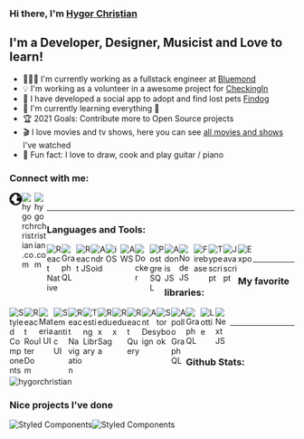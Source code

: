 ### Hi there, I'm [Hygor Christian](https://hygorchristian.com)

## I'm a Developer, Designer, Musicist and Love to learn!
- 👨🏻‍💻 I'm currently working as a fullstack engineer at [Bluemond](https://bluemond.com.br)
- 💡 I'm working as a volunteer in a awesome project for [CheckingIn](https://checkingin.co)
- 🐶 I have developed a social app to adopt and find lost pets [Findog](https://findog.com.br)
- 📖 I'm currently learning everything 🤣
- 🏆 2021 Goals: Contribute more to Open Source projects
- 🎬 I love movies and tv shows, here you can see [all movies and shows](https://movies.hygorchristian.com) I've watched 
- 🤩 Fun fact: I love to draw, cook and play guitar / piano

### Connect with me:

[<img align="left" alt="hygorchristian.com" width="22px" src="https://raw.githubusercontent.com/iconic/open-iconic/master/svg/globe.svg" />](https://hygorchristian.com)
[<img align="left" alt="hygorchristian.com" width="22px" src="https://cdn.jsdelivr.net/npm/simple-icons@v3/icons/linkedin.svg" />](https://www.linkedin.com/in/hygor-christian/)
[<img align="left" alt="hygorchristian.com" width="22px" src="https://cdn.jsdelivr.net/npm/simple-icons@v3/icons/twitter.svg" />](https://twitter.com/HygorChristian)

<br />

---


### Languages and Tools:

[<img align="left" alt="React Native" width="26px" src="https://s3.sa-east-1.amazonaws.com/hygorchristian.com/React_icon_df98b0c6da.svg" />]()
[<img align="left" alt="GraphQL" width="26px" src="https://s3.sa-east-1.amazonaws.com/hygorchristian.com/graphql_3d3ca44142.png" />]()
[<img align="left" alt="React JS" width="26px" src="https://s3.sa-east-1.amazonaws.com/hygorchristian.com/React_icon_df98b0c6da.svg" />]()
[<img align="left" alt="Android" width="26px" src="https://s3.sa-east-1.amazonaws.com/hygorchristian.com/android_5ed6e0faa9_b17b722b17.svg" />]()
[<img align="left" alt="iOS" width="26px" src="https://s3.sa-east-1.amazonaws.com/hygorchristian.com/ios_logo_3d9812bb5a_e8dc4e52de.png" />]()
[<img align="left" alt="AWS" width="26px" src="https://s3.sa-east-1.amazonaws.com/hygorchristian.com/aws_b64d0af284_68617ae153.png" />]()
[<img align="left" alt="Docker" width="26px" src="https://s3.sa-east-1.amazonaws.com/hygorchristian.com/docker_251dcf5a0b_cb7398e467.png" />]()
[<img align="left" alt="PostgreSQL" width="26px" src="https://s3.sa-east-1.amazonaws.com/hygorchristian.com/large_postgresql_a1575a46b4_b6d21e143f.png" />]()
[<img align="left" alt="Adonis JS" width="26px" src="https://s3.sa-east-1.amazonaws.com/hygorchristian.com/13810373_9b4846112e_064138da8c.png" />]()
[<img align="left" alt="Node JS" width="26px" src="https://s3.sa-east-1.amazonaws.com/hygorchristian.com/nodejs_logo_91954d49b7_c77f7c3589.png" />]()
[<img align="left" alt="Firebase" width="26px" src="https://s3.sa-east-1.amazonaws.com/hygorchristian.com/firebase_8582be61bc_c74c98b39e.png" />]()
[<img align="left" alt="Typescript" width="26px" src="https://s3.sa-east-1.amazonaws.com/hygorchristian.com/Typescript_logo_2020_4caa12b116_c023003da9.svg" />]()
[<img align="left" alt="Javascript" width="26px" src="https://s3.sa-east-1.amazonaws.com/hygorchristian.com/Unofficial_Java_Script_logo_2_1_f8a7ac927b.svg" />]()
[<img align="left" alt="Expo" width="26px" src="https://s3.sa-east-1.amazonaws.com/hygorchristian.com/expo_accc2d653c.png" />]()

<br />

---

### My favorite libraries:

[<img align="left" alt="Styled Components" width="26px" src="https://s3.sa-east-1.amazonaws.com/hygorchristian.com/styled_f20b2ab956.png" />](https://github.com/styled-components/styled-components)
[<img align="left" alt="React Router Dom" width="26px" src="https://s3.sa-east-1.amazonaws.com/hygorchristian.com/reach_react_router_future_d5a5b933f7.png" />](https://github.com/ReactTraining/react-router)
[<img align="left" alt="Material UI" width="26px" src="https://s3.sa-east-1.amazonaws.com/hygorchristian.com/materialui_cf57e33cca.png" />](https://github.com/mui-org/material-ui)
[<img align="left" alt="Semantic UI" width="26px" src="https://s3.sa-east-1.amazonaws.com/hygorchristian.com/semantic_ui_363bfde368.png" />](https://github.com/Semantic-Org/Semantic-UI)
[<img align="left" alt="React Navigation" width="26px" src="https://s3.sa-east-1.amazonaws.com/hygorchristian.com/react_navigation_5160551945.svg" />](https://github.com/react-navigation/react-navigation)
[<img align="left" alt="Testing Library" width="26px" src="https://s3.sa-east-1.amazonaws.com/hygorchristian.com/testing_9ce3594ace.png" />](https://github.com/testing-library/react-testing-library)
[<img align="left" alt="Redux Saga" width="26px" src="https://s3.sa-east-1.amazonaws.com/hygorchristian.com/redux_saga_b9b7ac97bb.svg" />](https://github.com/redux-saga/redux-saga)
[<img align="left" alt="Redux" width="26px" src="https://s3.sa-east-1.amazonaws.com/hygorchristian.com/redux_f380f40a4a.png" />](https://github.com/reduxjs/redux)
[<img align="left" alt="React Query" width="26px" src="https://s3.sa-east-1.amazonaws.com/hygorchristian.com/react_query_194d6e8e20.svg" />](https://github.com/tannerlinsley/react-query)
[<img align="left" alt="Ant Design" width="26px" src="https://s3.sa-east-1.amazonaws.com/hygorchristian.com/antdesign_ab6f2af5cd.svg" />](https://github.com/ant-design/ant-design)
[<img align="left" alt="Storybook" width="26px" src="https://s3.sa-east-1.amazonaws.com/hygorchristian.com/storybook_9e331423d6.png" />](https://github.com/storybookjs/storybook)
[<img align="left" alt="Apollo GraphQL" width="26px" src="https://s3.sa-east-1.amazonaws.com/hygorchristian.com/apollo_5ecce11099.svg" />](https://github.com/apollographql)
[<img align="left" alt="GraphQL" width="26px" src="https://s3.sa-east-1.amazonaws.com/hygorchristian.com/graphql_3d3ca44142.png" />](https://github.com/graphql)
[<img align="left" alt="Lottie" width="26px" src="https://s3.sa-east-1.amazonaws.com/hygorchristian.com/lottie_a2674af04c.gif" />](https://github.com/airbnb/lottie-ios)
[<img align="left" alt="Next JS" width="26px" src="https://s3.sa-east-1.amazonaws.com/hygorchristian.com/nextjs_b18509d09b.svg" />](https://github.com/vercel/next.js/)

<br />

---

<br />

### Github Stats:
<img alt="hygorchristian" src="https://github-readme-stats-hygorchristian.vercel.app/api?username=hygorchristian&show_icons=true&hide_border=true" />

<br />


### Nice projects I've done

[<img align="left" alt="Styled Components" height="200px" src="https://www.hygorchristian.com/static/183ed03c6a6a6e283db423f1082659b8/thumbnail_361664e240.jpg" />](https://spotify.hygorchristian.com)
[<img align="left" alt="Styled Components" height="200px" src="https://www.hygorchristian.com/static/9995926009e2b2f1ae802a6413a1d9c5/findog_be9406992b.jpg" />](https://findog.com.br)


<br />


